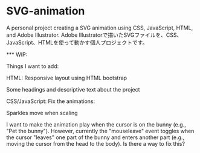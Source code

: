 # SVG-animation
A personal project creating a SVG animation using CSS, JavaScript, HTML, and Adobe Illustrator.
Adobe Illustratorで描いたSVGファイルを、CSS、JavaScript、HTMLを使って動かす個人プロジェクトです。

*** WIP:

Things I want to add:

HTML:
Responsive layout using HTML bootstrap

Some headings and descriptive text about the project

CSS/JavaScript:
Fix the animations:

Sparkles move when scaling

I want to make the animation play when the cursor is on the bunny (e.g., "Pet the bunny").
However, currently the "mouseleave" event toggles when the cursor "leaves" one part of the bunny and enters another part (e.g., moving the cursor from the head to the body). Is there a way to fix this?
